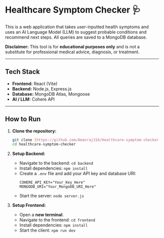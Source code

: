 # Healthcare Symptom Checker 🩺

This is a web application that takes user-inputted health symptoms and uses an AI Language Model (LLM) to suggest probable conditions and recommend next steps. All queries are saved to a MongoDB database.

**Disclaimer:** This tool is for **educational purposes only** and is not a substitute for professional medical advice, diagnosis, or treatment.

---

## Tech Stack

- **Frontend:** React (Vite)
- **Backend:** Node.js, Express.js
- **Database:** MongoDB Atlas, Mongoose
- **AI / LLM:** Cohere API

---

## How to Run

1.  **Clone the repository:**

    ```bash
    git clone [https://github.com/Amanraj316/Healthcare-symptom-checker](https://github.com/YourUsername/YourRepositoryName.git)
    cd healthcare-symptom-checker
    ```

2.  **Setup Backend:**

    - Navigate to the backend: `cd backend`
    - Install dependencies: `npm install`
    - Create a `.env` file and add your API key and database URI:
      ```
      COHERE_API_KEY="Your_Key_Here"
      MONGODB_URI="Your_MongoDB_URI_Here"
      ```
    - Start the server: `node server.js`

3.  **Setup Frontend:**
    - Open a **new terminal**.
    - Navigate to the frontend: `cd frontend`
    - Install dependencies: `npm install`
    - Start the client: `npm run dev`
